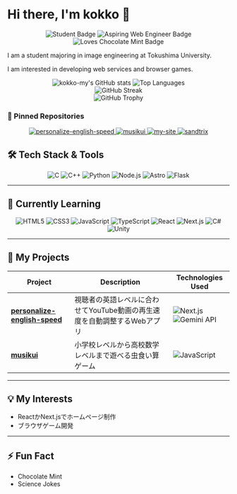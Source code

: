 # Hi there, I'm kokko 👋

<p align="center">
  <img src="https://img.shields.io/badge/Student-Image%20Engineering-blue.svg" alt="Student Badge"/>
  <img src="https://img.shields.io/badge/Aspiring-Web%20Engineer-orange.svg" alt="Aspiring Web Engineer Badge"/>
  <img src="https://img.shields.io/badge/Loves-Chocolate%20Mint-brightgreen.svg" alt="Loves Chocolate Mint Badge"/>
</p>

I am a student majoring in image engineering at Tokushima University. 

I am interested in developing web services and browser games.

<p align="center">
  <img src="https://github-readme-stats.vercel.app/api?username=k-mysa6505&show_icons=true&theme=dracula&include_all_commits=true&count_private=true" alt="kokko-my's GitHub stats" />
  <img src="https://github-readme-stats.vercel.app/api/top-langs/?username=k-mysa6505&layout=compact&langs_count=8&theme=dracula" alt="Top Languages" />
  <br>
  <img src="https://github-readme-streak-stats.herokuapp.com?user=k-mysa6505&theme=dracula" alt="GitHub Streak" />
  <br>
  <img src="https://github-profile-trophy.vercel.app/?username=k-mysa6505&theme=draconic&column=7" alt="GitHub Trophy" />
</p>

### 📌 Pinned Repositories

<p align="center">
  <a href="https://github.com/kokko-my/personalize-english-speed">
    <img src="https://github-readme-stats.vercel.app/api/pin/?username=k-mysa6505&repo=personalize-english-speed&theme=dracula&show_owner=true" alt="personalize-english-speed" />
  </a>
  <a href="https://github.com/kokko-my/musikui">
    <img src="https://github-readme-stats.vercel.app/api/pin/?username=k-mysa6505&repo=musikui&theme=dracula&show_owner=true" alt="musikui" />
  </a>
  <a href="https://github.com/kokko-my/my-site">
    <img src="https://github-readme-stats.vercel.app/api/pin/?username=k-mysa6505&repo=my-site&theme=dracula&show_owner=true" alt="my-site" />
  </a>
  <a href="https://github.com/kokko-my/sandtrix">
    <img src="https://github-readme-stats.vercel.app/api/pin/?username=k-mysa6505&repo=sandtrix&theme=dracula&show_owner=true" alt="sandtrix" />
  </a>
</p>

## 🛠️ Tech Stack & Tools

<p align="center">
  <img src="https://img.shields.io/badge/C-00599C?style=for-the-badge&logo=c&logoColor=white" alt="C"/>
  <img src="https://img.shields.io/badge/C%2B%2B-00599C?style=for-the-badge&logo=c%2B%2B&logoColor=white" alt="C++"/>
  <img src="https://img.shields.io/badge/Python-3776AB?style=for-the-badge&logo=python&logoColor=white" alt="Python"/>
  <img src="https://img.shields.io/badge/Node.js-339933?style=for-the-badge&logo=nodedotjs&logoColor=white" alt="Node.js"/>

  <img src="https://img.shields.io/badge/Astro-FF5D01?style=for-the-badge&logo=astro&logoColor=white" alt="Astro"/>
  <img src="https://img.shields.io/badge/Flask-000000?style=for-the-badge&logo=flask&logoColor=white" alt="Flask"/>
</p>

---

## 🌱 Currently Learning

<p align="center">
  <img src="https://img.shields.io/badge/HTML5-E34F26?style=for-the-badge&logo=html5&logoColor=white" alt="HTML5"/>  
  <img src="https://img.shields.io/badge/CSS3-1572B6?style=for-the-badge&logo=css3&logoColor=white" alt="CSS3"/>
  <img src="https://img.shields.io/badge/JavaScript-F7DF1E?style=for-the-badge&logo=javascript&logoColor=black" alt="JavaScript"/>
  <img src="https://img.shields.io/badge/TypeScript-3178C6?style=for-the-badge&logo=typescript&logoColor=white" alt="TypeScript"/>
  <img src="https://img.shields.io/badge/React-61DAFB?style=for-the-badge&logo=react&logoColor=black" alt="React"/>
  <img src="https://img.shields.io/badge/Next.js-000000?style=for-the-badge&logo=nextdotjs&logoColor=white" alt="Next.js"/>
  <img src="https://img.shields.io/badge/C%23-512BD4?style=for-the-badge&logo=c-sharp&logoColor=white" alt="C#"/>
  <img src="https://img.shields.io/badge/Unity-FFFFFF?style=for-the-badge&logo=unity&logoColor=black" alt="Unity"/>
</p>

---

## 🚀 My Projects

| Project                                             | Description                                                               | Technologies Used                                                                                                                                              |
| --------------------------------------------------- | ------------------------------------------------------------------------- | ------------------------------------------------------------------------------------------------------------------------------------------------------------ |
| **[personalize-english-speed](https://github.com/k-mysa6505/personalize-english-speed/)** | 視聴者の英語レベルに合わせてYouTube動画の再生速度を自動調整するWebアプリ  | <img src="https://img.shields.io/badge/Next.js-000000?style=flat-square&logo=nextdotjs&logoColor=white" alt="Next.js"/> <img src="https://img.shields.io/badge/Gemini_API-8E77F0?style=flat-square&logo=google-gemini&logoColor=white" alt="Gemini API"/> |
| **[musikui](https://github.com/k-mysa6505/musikui/)** | 小学校レベルから高校数学レベルまで遊べる虫食い算ゲーム                    | <img src="https://img.shields.io/badge/JavaScript-F7DF1E?style=flat-square&logo=javascript&logoColor=black" alt="JavaScript"/>                                  |

[p1]: https://github.com/kokko-my/[your-repo-link]
[p2]: https://github.com/kokko-my/[your-repo-link]

---

## 💡 My Interests

- ReactかNext.jsでホームページ制作
- ブラウザゲーム開発

---

## ⚡ Fun Fact

- Chocolate Mint
- Science Jokes
